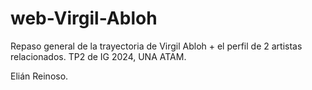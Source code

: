 # web-Virgil-Abloh
Repaso general de la trayectoria de Virgil Abloh + el perfil de 2 artistas relacionados.
TP2 de IG 2024, UNA ATAM.

Elián Reinoso.
